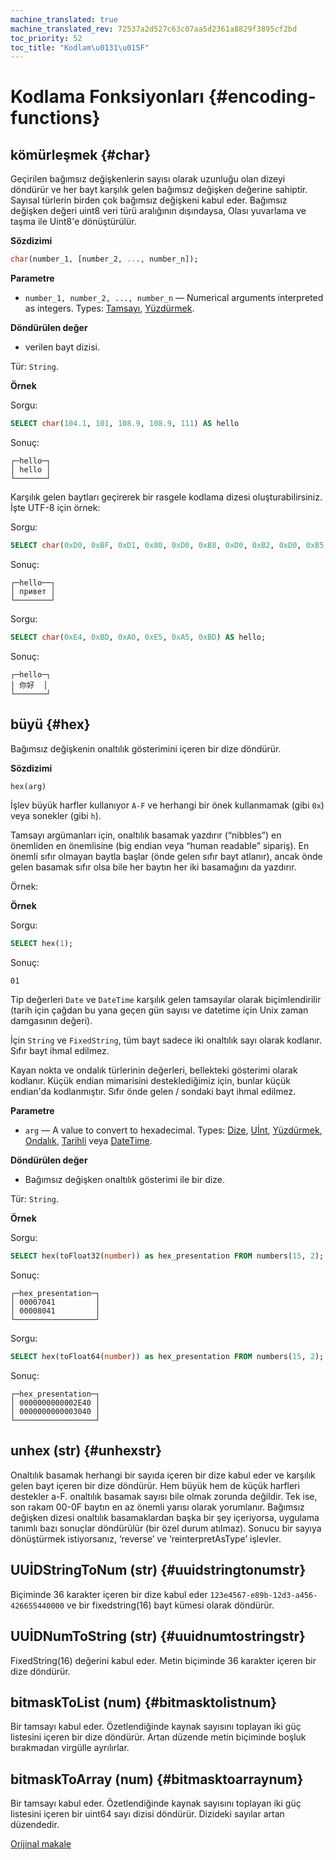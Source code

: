 ```yaml
---
machine_translated: true
machine_translated_rev: 72537a2d527c63c07aa5d2361a8829f3895cf2bd
toc_priority: 52
toc_title: "Kodlam\u0131\u015F"
---
```


# Kodlama Fonksiyonları {#encoding-functions}

## kömürleşmek {#char}

Geçirilen bağımsız değişkenlerin sayısı olarak uzunluğu olan dizeyi döndürür ve her bayt karşılık gelen bağımsız değişken değerine sahiptir. Sayısal türlerin birden çok bağımsız değişkeni kabul eder. Bağımsız değişken değeri uint8 veri türü aralığının dışındaysa, Olası yuvarlama ve taşma ile Uint8'e dönüştürülür.

**Sözdizimi**

``` sql
char(number_1, [number_2, ..., number_n]);
```

**Parametre**

-   `number_1, number_2, ..., number_n` — Numerical arguments interpreted as integers. Types: [Tamsayı](../../sql-reference/data-types/int-uint.md), [Yüzdürmek](../../sql-reference/data-types/float.md).

**Döndürülen değer**

-   verilen bayt dizisi.

Tür: `String`.

**Örnek**

Sorgu:

``` sql
SELECT char(104.1, 101, 108.9, 108.9, 111) AS hello
```

Sonuç:

``` text
┌─hello─┐
│ hello │
└───────┘
```

Karşılık gelen baytları geçirerek bir rasgele kodlama dizesi oluşturabilirsiniz. İşte UTF-8 için örnek:

Sorgu:

``` sql
SELECT char(0xD0, 0xBF, 0xD1, 0x80, 0xD0, 0xB8, 0xD0, 0xB2, 0xD0, 0xB5, 0xD1, 0x82) AS hello;
```

Sonuç:

``` text
┌─hello──┐
│ привет │
└────────┘
```

Sorgu:

``` sql
SELECT char(0xE4, 0xBD, 0xA0, 0xE5, 0xA5, 0xBD) AS hello;
```

Sonuç:

``` text
┌─hello─┐
│ 你好  │
└───────┘
```

## büyü {#hex}

Bağımsız değişkenin onaltılık gösterimini içeren bir dize döndürür.

**Sözdizimi**

``` sql
hex(arg)
```

İşlev büyük harfler kullanıyor `A-F` ve herhangi bir önek kullanmamak (gibi `0x`) veya sonekler (gibi `h`).

Tamsayı argümanları için, onaltılık basamak yazdırır (“nibbles”) en önemliden en önemlisine (big endian veya “human readable” sipariş). En önemli sıfır olmayan baytla başlar (önde gelen sıfır bayt atlanır), ancak önde gelen basamak sıfır olsa bile her baytın her iki basamağını da yazdırır.

Örnek:

**Örnek**

Sorgu:

``` sql
SELECT hex(1);
```

Sonuç:

``` text
01
```

Tip değerleri `Date` ve `DateTime` karşılık gelen tamsayılar olarak biçimlendirilir (tarih için çağdan bu yana geçen gün sayısı ve datetime için Unix zaman damgasının değeri).

İçin `String` ve `FixedString`, tüm bayt sadece iki onaltılık sayı olarak kodlanır. Sıfır bayt ihmal edilmez.

Kayan nokta ve ondalık türlerinin değerleri, bellekteki gösterimi olarak kodlanır. Küçük endian mimarisini desteklediğimiz için, bunlar küçük endian'da kodlanmıştır. Sıfır önde gelen / sondaki bayt ihmal edilmez.

**Parametre**

-   `arg` — A value to convert to hexadecimal. Types: [Dize](../../sql-reference/data-types/string.md), [Uİnt](../../sql-reference/data-types/int-uint.md), [Yüzdürmek](../../sql-reference/data-types/float.md), [Ondalık](../../sql-reference/data-types/decimal.md), [Tarihli](../../sql-reference/data-types/date.md) veya [DateTime](../../sql-reference/data-types/datetime.md).

**Döndürülen değer**

-   Bağımsız değişken onaltılık gösterimi ile bir dize.

Tür: `String`.

**Örnek**

Sorgu:

``` sql
SELECT hex(toFloat32(number)) as hex_presentation FROM numbers(15, 2);
```

Sonuç:

``` text
┌─hex_presentation─┐
│ 00007041         │
│ 00008041         │
└──────────────────┘
```

Sorgu:

``` sql
SELECT hex(toFloat64(number)) as hex_presentation FROM numbers(15, 2);
```

Sonuç:

``` text
┌─hex_presentation─┐
│ 0000000000002E40 │
│ 0000000000003040 │
└──────────────────┘
```

## unhex (str) {#unhexstr}

Onaltılık basamak herhangi bir sayıda içeren bir dize kabul eder ve karşılık gelen bayt içeren bir dize döndürür. Hem büyük hem de küçük harfleri destekler a-F. onaltılık basamak sayısı bile olmak zorunda değildir. Tek ise, son rakam 00-0F baytın en az önemli yarısı olarak yorumlanır. Bağımsız değişken dizesi onaltılık basamaklardan başka bir şey içeriyorsa, uygulama tanımlı bazı sonuçlar döndürülür (bir özel durum atılmaz).
Sonucu bir sayıya dönüştürmek istiyorsanız, ‘reverse’ ve ‘reinterpretAsType’ işlevler.

## UUİDStringToNum (str) {#uuidstringtonumstr}

Biçiminde 36 karakter içeren bir dize kabul eder `123e4567-e89b-12d3-a456-426655440000` ve bir fixedstring(16) bayt kümesi olarak döndürür.

## UUİDNumToString (str) {#uuidnumtostringstr}

FixedString(16) değerini kabul eder. Metin biçiminde 36 karakter içeren bir dize döndürür.

## bitmaskToList (num) {#bitmasktolistnum}

Bir tamsayı kabul eder. Özetlendiğinde kaynak sayısını toplayan iki güç listesini içeren bir dize döndürür. Artan düzende metin biçiminde boşluk bırakmadan virgülle ayrılırlar.

## bitmaskToArray (num) {#bitmasktoarraynum}

Bir tamsayı kabul eder. Özetlendiğinde kaynak sayısını toplayan iki güç listesini içeren bir uint64 sayı dizisi döndürür. Dizideki sayılar artan düzendedir.

[Orijinal makale](https://clickhouse.tech/docs/en/query_language/functions/encoding_functions/) <!--hide-->

